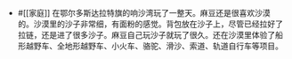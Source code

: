 - #[[家庭]] 在鄂尔多斯达拉特旗的响沙湾玩了一整天。麻豆还是很喜欢沙漠的。沙漠里的沙子非常细，有面粉的感觉。背包放在沙子上，尽管已经拉好了拉链，还是进了很多沙子。麻豆自己玩沙子就玩了很久。还在沙漠里体验了船形越野车、全地形越野车、小火车、骆驼、滑沙、索道、轨道自行车等项目。
